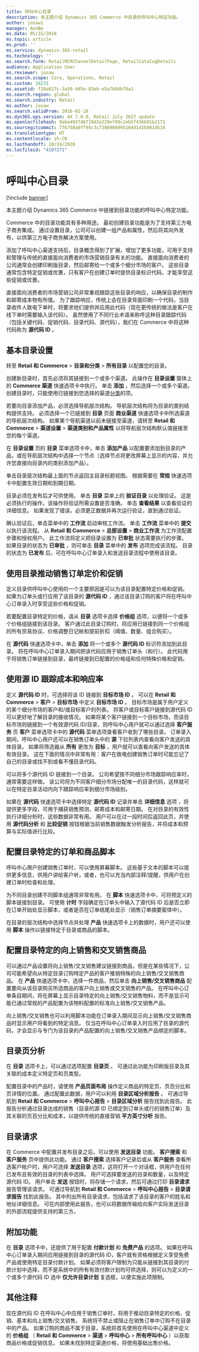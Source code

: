 ```yaml
---
title: 呼叫中心目录
description: 本主题介绍 Dynamics 365 Commerce 中目录的呼叫中心特定功能。
author: josaw1
manager: AnnBe
ms.date: 05/15/2018
ms.topic: article
ms.prod: ''
ms.service: dynamics-365-retail
ms.technology: ''
ms.search.form: RetailMCRChannelDetailPage, RetailCatalogDetails
audience: Application User
ms.reviewer: josaw
ms.search.scope: Core, Operations, Retail
ms.custom: 16231
ms.assetid: f28a827c-3a50-4d5e-83eb-e5a768db70a1
ms.search.region: global
ms.search.industry: Retail
ms.author: josaw
ms.search.validFrom: 2016-02-28
ms.dyn365.ops.version: AX 7.0.0, Retail July 2017 update
ms.openlocfilehash: 9abe493746719d2e229ef09c2eb5f436b91b2171
ms.sourcegitcommit: 776758a0ff95c3c7398986095104d1d2b9814514
ms.translationtype: HT
ms.contentlocale: zh-CN
ms.lasthandoff: 10/24/2020
ms.locfileid: "4107271"
---
```

# <a name="call-center-catalogs"></a>呼叫中心目录

[!include [banner](includes/banner.md)]

本主题介绍 Dynamics 365 Commerce 中链接到目录功能的呼叫中心特定功能。

Commerce 中的目录功能具有多种用途。 最初创建目录功能是为了支持第三方电子商务集成。 通过设置目录，公司可以创建一组产品和属性，然后将其向外发布，以供第三方电子商务解决方案使用。

添加了呼叫中心渠道支持后，目录概念得到了扩展，增加了更多功能，可用于支持和管理与传统的直接面向消费者的市场营销目录有关的功能。 直接面向消费者的公司通常会创建印刷版目录，然后邮寄给一个或多个细分市场的客户。 这些目录通常包含特定促销或优惠，只有客户在创建订单时提供目录标识代码，才能享受这些促销或优惠。

直接面向消费者的市场营销公司非常重视跟踪这些目录的响应，以确保目录的制作和邮寄成本物有所值。 为了跟踪响应，传统上会在目录背面印刷一个代码，当目录收件人致电下单时，将要求他们提供并应用此代码（现在更传统的做法是客户在线下单时需要输入该代码）。 虽然使用了不同行业术语来称呼这种目录跟踪代码（包括关键代码、促销代码、目录代码、源代码），我们在 Commerce 中将这种代码称为 **源代码 ID** 。

## <a name="basic-catalog-setup"></a>基本目录设置

转至 **Retail 和 Commerce** \> **目录和分类** \> **所有目录** 以配置您的目录。

创建新目录时，首先必须将其链接到一个或多个渠道。 此操作在 **目录设置** 窗体上的 **Commerce 渠道** 快速选项卡中执行。 单击 **添加** ，然后选择一个或多个渠道。 创建目录时，只能使用已链接到您选择的渠道[分类](https://docs.microsoft.com/dynamics365/unified-operations/retail/assortments)的项。

若要向目录添加产品，必须选择导航层次结构。 导航层次结构将为目录的类别结构提供支持。 必须选择一个已链接到 **目录** 页面 **商业渠道** 快速选项卡中所选渠道的导航层次结构。 如果某个导航渠道以前未链接至渠道，请转至 **Retail 和 Commerce** \> **渠道设置** \> **渠道类别和产品属性** 以将导航层次结构默认值链接至您的每个渠道。

在 **目录设置** 页的 **目录** 菜单选项卡中，单击 **添加产品** 以配置要添加到目录的产品，或在导航层次结构中选择一个节点（选择节点将更改屏幕上显示的内容，并允许您直接向目录内的类别添加产品）。

单击目录层次结构最上面的节点返回主目录标题视图。 根据需要在 **常规** 快速选项卡中配置生效日期和到期日期。

目录必须在发布后才可供使用。 单击 **目录** 菜单上的 **验证目录** 以处理验证。 这是必须执行的操作，该操作将验证所需设置是否准确。 单击 **查看结果** 以查看验证的详细信息。 如果发现了错误，必须更正数据并再次运行验证，直到通过验证。

确认验证后，单击菜单中的 **工作流** 启动审核工作流。 单击 **工作流** 菜单中的 **提交** 以执行该流程。 从 **Retail 和 Commerce** \> **总部设置** \> **商业工作流** 为工作流配置步骤和授权用户。 此工作流将定义把目录设置为 **已审批** 状态需要执行的步骤。 如果目录的状态为 **已审批** ，则可单击 **目录** 菜单中的 **发布** 选项完成该流程。 目录的状态为 **已发布** 后，可在呼叫中心订单录入和发送目录流程中使用该目录。

## <a name="use-catalogs-to-drive-sales-order-pricing-and-promotions"></a>使用目录推动销售订单定价和促销

定义目录供呼叫中心使用的一个主要原因是可以为该目录配置特定价格和促销。 如果为订单头或行应用了该目录的 **源代码 ID** ，通过该目录订购的客户将在呼叫中心订单录入时享受这些价格和促销。

若要配置目录特定的价格，请从 **目录** 选项卡选择 **价格组** 选项，以便将一个或多个价格组链接到该目录。 客户通过此目录订购时，将应用已链接到同一个价格组的所有贸易协议、价格调整日记帐和提前折扣（阈值、数量、组合购买）。

在 **源代码** 快速选项卡中，单击 **添加** 将一个或多个 **源代码 ID** 标识符添加到此目录。 将在呼叫中心订单录入期间把该代码应用于销售订单头（和行）。 此代码用于将销售订单链接到目录，最终链接到已配置的价格组和任何特殊价格和促销。

## <a name="use-the-source-id-to-track-costs-and-response-rates"></a>使用源 ID 跟踪成本和响应率

定义 **源代码 ID** 时，可选择将该 ID 链接到 **目标市场 ID** 。 可以在 **Retail 和 Commerce** \> **客户** \> **目标市场** 中定义 **目标市场 ID** 。 目标市场是属于用户定义的某个细分市场的客户和/或目标客户的列表。 将客户或目标客户链接到源代码 ID 可以更好地了解目录的接收情况。 如果将某个客户链接到一个目标市场，而该目标市场则链接到一个有效源代码 ID/目录，则呼叫中心用户就可以通过选择 **客户服务** 页 **客户** 菜单选项卡中的 **源代码** 菜单选项查看客户收到了哪些目录。 订单录入期间，呼叫中心用户还可以在销售订单头中的 **源** 下拉列表内查看向客户发送的具体目录。 如果将筛选器从 **所有** 更改为 **目标** ，用户就可以查看向客户发送的具体有效目录。 这在下面的情况中非常有用：客户在致电创建销售订单时可能忘记了自己的目录或找不到或看不懂目录代码。

可以将多个源代码 ID 链接到一个目录。 公司希望按不同细分市场跟踪响应率时，通常需要这样做。 该公司将为不同客户细分市场分配唯一的目录代码，这样就可以在特定目录活动内向下跟踪响应率到细分市场级别。

如果在 **源代码** 快速选项卡中选择特定 **源代码 ID** 记录并单击 **详细信息** 选项 ，将提供更多字段，可用于捕获销售预测、邮寄成本和邮寄日期。 在对目录的有效性执行详细分析时，这些数据非常有用。 用户可以在过一段时间后返回此页，并使用 **源代码分析** 和 **比较促销** 按钮根据当前销售数据触发分析报告，并将成本和预算与实际值进行比较。

## <a name="configure-catalog-specific-order-and-item-scripts"></a>配置目录特定的订单和商品脚本

呼叫中心用户创建销售订单时，可以使用屏幕脚本。 这些基于文本的脚本可以提供更多信息，供用户讲给客户听，或者，也可以充当内部注释/提醒，供用户在创建订单时检查和处理。

为不同目录创建不同脚本组通常非常有用。 在 **脚本** 快速选项卡中，可将预定义的脚本链接到目录。 可使用 **计时** 字段确定在订单头中输入了源代码 ID 后是否立即在订单开始处显示脚本，或者是否在订单结尾处显示（销售订单摘要窗体中）。

在目录的层次结构中选择节点并处理 **产品** 快速选项卡上的数据时，用户还可以使用 **脚本** 操作以链接特定于目录或商品的脚本。

## <a name="configure-catalog-specific-up-sell-and-cross-sell-items"></a>配置目录特定的向上销售和交叉销售商品

可以通过产品设置将向上销售/交叉销售建议链接到商品，但是在某些情况下，公司可能希望向从特定目录订购特定产品的客户推销特殊的向上销售/交叉销售商品。 在 **产品** 快速选项卡中，选择一件商品，然后单击 **向上销售/交叉销售商品** 配置要向从该目录购买所选商品的客户向上销售或交叉销售的产品。 在呼叫中心订单条目期间，将在屏幕上显示目录特定的向上销售/交叉销售物料，而不是显示可能已通过常规的产品配置为该物料配置的标准向上销售/交叉销售产品。

向上销售/交叉销售也可以利用脚本功能在订单录入期间显示向上销售/交叉销售商品时显示用户将看到的特定消息。 仅当在呼叫中心订单录入时应用了目录的源代码，才会显示与专门为该目录的产品配置的向上销售/交叉销售产品绑定的脚本。

## <a name="catalog-page-analysis"></a>目录页分析

在 **目录** 选项卡上，可以通过选项配置 **目录页** 。 可通过此功能为印刷版目录及其关联的成本定义特定页和页类型。

配置目录中的产品时，请使用 **产品页面布局** 操作定义商品的特定页、页百分比和页详情的位置。 通过配置此数据，用户可以利用 **目录区域分析报告** 。 可通过导航到 **Retail 和 Commerce** \> **呼叫中心报告** \> **目录区域分析** 报告找到此报告。 此报告分析通过目录达成的销售（目录的源 ID 已绑定到订单头或行的销售订单）及其关联的页百分比和成本，以提供传统的直接营销 **平方英寸分析** 报告。

## <a name="catalog-requests"></a>目录请求

在 Commerce 中配置并发布目录之后，可以使用 **发送目录** 功能。 **客户搜索** 和 **客户服务** 页中提供此功能。 通过 **客户搜索** 选择客户记录后或从 **客户服务** 查看所选客户帐户时，用户可选择 **发送目录** 选项，这将打开一个对话框，供用户在任何已发布且有效的目录的列表中选择。 用户可选择要发送的目录和数量，以及特定源代码 ID。 用户单击 **发送** 按钮时，将存储一个请求，然后可通过打印 **目录请求** 报告管理该请求。 可通过导航到 **Retail 和 Commerce** \> **呼叫中心报告** \> **目录请求报告** 找到此报告。 其中列出所有目录请求，包括请求了该目录的客户的姓名和地址详细信息。 可在内部使用此报告，也可以将数据传输给向客户实际发送目录的外部流程提供支持的第三方。

## <a name="additional-features"></a>附加功能

在 **目录** 选项卡中，还提供了用于配置 **付款计划** 和 **免费产品** 的选项。 如果在呼叫中心订单录入期间应用链接到目录的源代码 ID，客户就有资格根据定义享受免费产品或使用特定目录付款计划。 如果必须将客户限制为只能从链接到其目录的付款计划中选择，而不是系统中的所有有效付款计划均可供选择，则可以为定义的一个或多个源代码 ID 选中 **仅允许目录计划** 复选框，以便实施此项限制。

## <a name="additional-notes"></a>其他注释

现在源代码 ID 在呼叫中心中应用于销售订单时，将用于推动目录特定的价格、促销、基本和向上销售/交叉销售。 系统将不禁止或阻止在销售订单中订购不在目录中的产品。 如果订购的商品不属于目录，系统将首先使用在呼叫中心渠道中定义的 **价格组** （ **Retail 和 Commerce** \> **渠道** \> **呼叫中心** \> **所有呼叫中心** ）以获取商品价格或促销信息。 如果未找到特定渠道价格，将使用基础出售价格。
